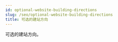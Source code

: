 ```yaml
---
id: optional-website-building-directions
slug: /seo/optional-website-building-directions
title: 可选的建站方向
---
```


可选的建站方向。